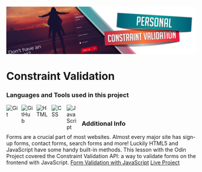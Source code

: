 ![Header](./github-constraint-validation.jpg)

# Constraint Validation

### Languages and Tools used in this project

<img align="left" alt="Git" width="30px" style="padding-right:10px;" src="https://cdn.jsdelivr.net/gh/devicons/devicon/icons/git/git-original.svg" />
<img align="left" alt="GitHub" width="30px" style="padding-right:10px;" src="https://cdn.jsdelivr.net/gh/devicons/devicon/icons/github/github-original.svg" />
<img align="left" alt="HTML" width="30px" style="padding-right:10px;" src="https://cdn.jsdelivr.net/gh/devicons/devicon/icons/html5/html5-plain.svg" />
<img align="left" alt="CSS" width="30px" style="padding-right:10px;" src="https://cdn.jsdelivr.net/gh/devicons/devicon/icons/css3/css3-plain.svg" />
<img align="left" alt="JavaScript" width="30px" style="padding-right:10px;" src="https://cdn.jsdelivr.net/gh/devicons/devicon/icons/javascript/javascript-plain.svg" />
<br />

### Additional Info

<p>
  Forms are a crucial part of most websites. Almost every major site has sign-up forms, contact forms, search forms and more! Luckily HTML5 and JavaScript have some handy built-in methods.
  This lesson with the Odin Project covered the Constraint Validation API: a way to validate forms on the frontend with JavaScript.
  <a href="https://www.theodinproject.com/lessons/node-path-javascript-form-validation-with-javascript">Form Validation with JavaScript</a>
  <a href="https://luxscintilla.github.io/odin-constraint-validation/">Live Project</a>
</p>

